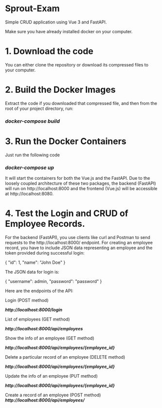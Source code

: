 # Sprout-Exam
Simple CRUD application using Vue 3 and FastAPI.

Make sure you have already installed docker on your computer.

# 1. Download the code
You can either clone the repository or download its compressed files to your computer.

# 2. Build the Docker Images
Extract the code if you downloaded that compressed file, and then from the root of your project directory, run:
### *docker-compose build*

# 3. Run the Docker Containers
Just run the following code
### *docker-compose up*

It will start the containers for both the Vue.js and the FastAPI. Due to the loosely coupled architecture of these two packages, the backend (FastAPI) will run on http://localhost:8000 and the frontend (Vue.js) will be accessible at http://localhost:8080.

# 4. Test the Login and CRUD of Employee Records.
For the backend (FastAPI), you use clients like curl and Postman to send requests to the http://localhost:8000/ endpoint. For creating an employee record, you have to include JSON data representing an employee and the token provided during successful login:

{
    "id": 1,
    "name": "John Doe"
}

The JSON data for login is:

{
    "username": admin,
    "password": "password"
}


Here are the endpoints of the API:

Login (POST method)

***http://localhost:8000/login***

List of employees (GET method)

***http://localhost:8000/api/employees***

Show the info of an employee (GET method)

***http://localhost:8000/api/employees/{employee_id}***

Delete a particular record of an employee (DELETE method)

***http://localhost:8000/api/employees/{employee_id}***

Update the info of an employee (PUT method)

***http://localhost:8000/api/employees/{employee_id}***

Create a record of an employee (POST method)
***http://localhost:8000/api/employees/***
